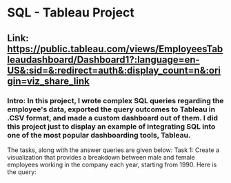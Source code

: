 # SQL - Tableau Project
## Link: https://public.tableau.com/views/EmployeesTableaudashboard/Dashboard1?:language=en-US&:sid=&:redirect=auth&:display_count=n&:origin=viz_share_link
### Intro: In this project, I wrote complex SQL queries regarding the employee's data, exported the query outcomes to Tableau in .CSV format, and made a custom dashboard out of them. I did this project just to display an example of integrating SQL into one of the most popular dashboarding tools, Tableau.
The tasks, along with the answer queries are given below: 
  Task 1: 
  Create a visualization that provides a breakdown between male and female employees working in the company each year, starting from 1990.
  Here is the query: 
  
